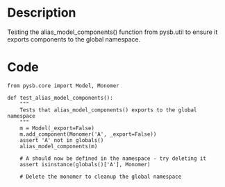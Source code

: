 # Description
Testing the alias_model_components() function from pysb.util to ensure it exports components to the global namespace.

# Code
```
from pysb.core import Model, Monomer

def test_alias_model_components():
    """
    Tests that alias_model_components() exports to the global namespace
    """
    m = Model(_export=False)
    m.add_component(Monomer('A', _export=False))
    assert 'A' not in globals()
    alias_model_components(m)

    # A should now be defined in the namespace - try deleting it
    assert isinstance(globals()['A'], Monomer)

    # Delete the monomer to cleanup the global namespace

```
